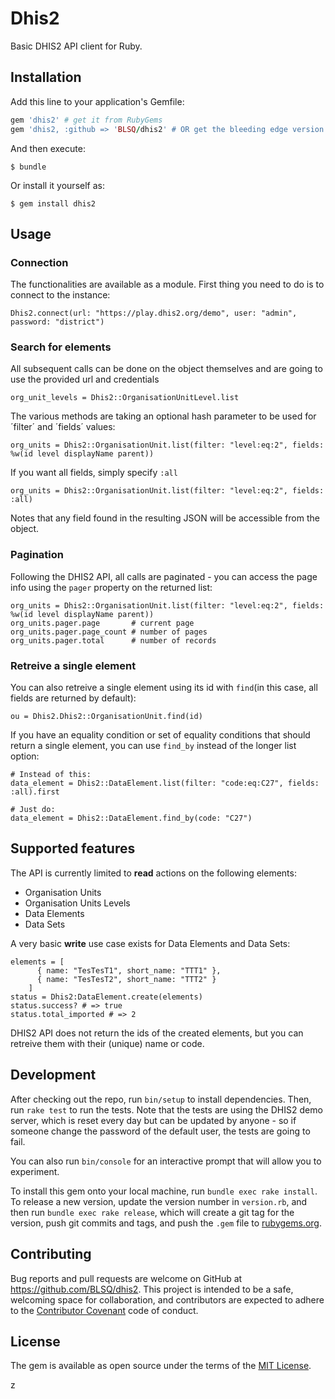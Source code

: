 # Dhis2

Basic DHIS2 API client for Ruby.

## Installation

Add this line to your application's Gemfile:

```ruby
gem 'dhis2' # get it from RubyGems
gem 'dhis2, :github => 'BLSQ/dhis2' # OR get the bleeding edge version from github
```

And then execute:

    $ bundle

Or install it yourself as:

    $ gem install dhis2

## Usage

### Connection

The functionalities are available as a module. First thing you need to do is to connect to the instance:

    Dhis2.connect(url: "https://play.dhis2.org/demo", user: "admin", password: "district")

### Search for elements

All subsequent calls can be done on the object themselves and are going to use the provided url and credentials

    org_unit_levels = Dhis2::OrganisationUnitLevel.list

The various methods are taking an optional hash parameter to be used for ´filter´ and ´fields´ values:

    org_units = Dhis2::OrganisationUnit.list(filter: "level:eq:2", fields: %w(id level displayName parent))

If you want all fields, simply specify `:all`

    org_units = Dhis2::OrganisationUnit.list(filter: "level:eq:2", fields: :all)

Notes that any field found in the resulting JSON will be accessible from the object.

### Pagination

Following the DHIS2 API, all calls are paginated - you can access the page info using the `pager` property on the returned list:

    org_units = Dhis2::OrganisationUnit.list(filter: "level:eq:2", fields: %w(id level displayName parent))
    org_units.pager.page       # current page
    org_units.pager.page_count # number of pages 
    org_units.pager.total      # number of records

### Retreive a single element

You can also retreive a single element using its id with `find`(in this case, all fields are returned by default):

    ou = Dhis2.Dhis2::OrganisationUnit.find(id)

If you have an equality condition or set of equality conditions that should return a single element, you can use `find_by` instead of the longer list option:

    # Instead of this:
    data_element = Dhis2::DataElement.list(filter: "code:eq:C27", fields: :all).first

    # Just do:
    data_element = Dhis2::DataElement.find_by(code: "C27")

## Supported features

The API is currently limited to **read** actions on the following elements:

* Organisation Units
* Organisation Units Levels
* Data Elements
* Data Sets

A very basic **write** use case exists for Data Elements and Data Sets:

    elements = [
          { name: "TesTesT1", short_name: "TTT1" },
          { name: "TesTesT2", short_name: "TTT2" }
        ]
    status = Dhis2:DataElement.create(elements)
    status.success? # => true
    status.total_imported # => 2

DHIS2 API does not return the ids of the created elements, but you can retreive them with their (unique) name or code.

## Development

After checking out the repo, run `bin/setup` to install dependencies. Then, run `rake test` to run the tests. Note that the tests are using the DHIS2 demo server, which is reset every day but can be updated by anyone - so if someone change the password of the default user, the tests are going to fail.

You can also run `bin/console` for an interactive prompt that will allow you to experiment.

To install this gem onto your local machine, run `bundle exec rake install`. To release a new version, update the version number in `version.rb`, and then run `bundle exec rake release`, which will create a git tag for the version, push git commits and tags, and push the `.gem` file to [rubygems.org](https://rubygems.org).

## Contributing

Bug reports and pull requests are welcome on GitHub at https://github.com/BLSQ/dhis2. This project is intended to be a safe, welcoming space for collaboration, and contributors are expected to adhere to the [Contributor Covenant](http://contributor-covenant.org) code of conduct.

## License

The gem is available as open source under the terms of the [MIT License](http://opensource.org/licenses/MIT).

z